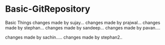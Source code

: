 # Basic-GitRepository
Basic Things
changes made by sujay...
changes made by prajwal...
changes made by stephan...
changes made by sandeep...
changes made by pavan....

changes made by sachin.....
changes made by stephan2..